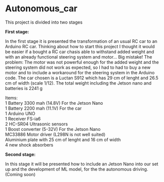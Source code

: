 # Autonomous_car

This project is divided into two stages

**First stage:**  

In the first stage it is presented the transformation of an usual RC car to an Arduino RC car.
Thinking about how to start this project I thought it would be easier if a bought a RC car chasis able to withstand added weight and with an already functional steering system and  motor... Big mistake!
The problem: The motor was not powerful enough for the added weight and the steering system did not work as expected, so I had to had to buy a new motor and to include a workaround for the steering system in the Arduino code.
The car chosen is a Luctan S912 which has 29 cm of lenght and 26.5 cm of width (scale 1/12). The total weight including the Jetson nano and batteries is 2241 g

Items:  
1 Battery 3300 mah (14.8V) For the Jetson Nano  
1 Battery 2200 mah (11.1V) For the car  
1 Arduino UNO  
1 Receiver FS-ia6  
2 HC-SR04 Ultrasonic sensors  
1 Boost converter (5-32V) For the Jetson Nano  
MC33886 Motor driver (L298N is not well suited)  
Aluminium plate with 25 cm of lenght and 16 cm of width  
4 new shock absorbers  

**Second stage:**  

In this stage it will be presented how to include an Jetson Nano into our set up and the development of ML model, for the the autonomous driving. (Coming soon)



